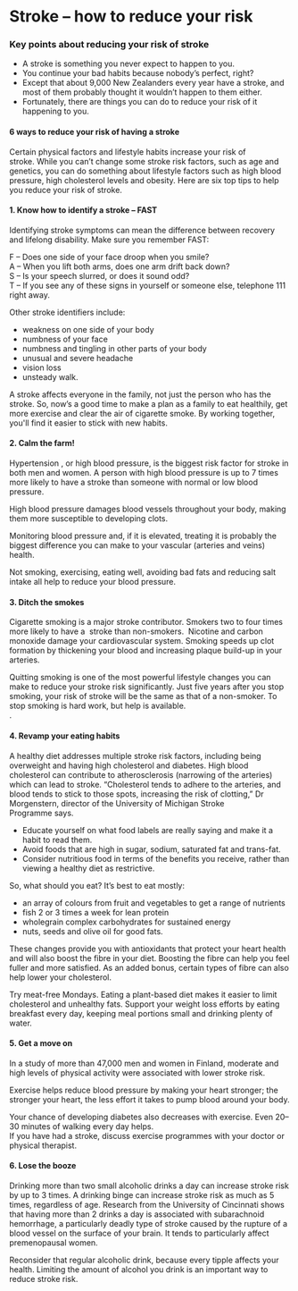 # Stroke – how to reduce your risk

### Key points about reducing your risk of stroke

- A stroke is something you never expect to happen to you.
- You continue your bad habits because nobody’s perfect, right?
- Except that about 9,000 New Zealanders every year have a stroke, and most of them probably thought it wouldn’t happen to them either.
- Fortunately, there are things you can do to reduce your risk of it happening to you.

#### 6 ways to reduce your risk of having a stroke

Certain physical factors and lifestyle habits increase your risk of stroke. While you can’t change some stroke risk factors, such as age and genetics, you can do something about lifestyle factors such as high blood pressure, high cholesterol levels and obesity. Here are six top tips to help you reduce your risk of stroke.

#### 1\. Know how to identify a stroke – FAST

Identifying stroke symptoms can mean the difference between recovery and lifelong disability. Make sure you remember FAST:

F – Does one side of your face droop when you smile?    
A – When you lift both arms, does one arm drift back down?    
S – Is your speech slurred, or does it sound odd?   
T – If you see any of these signs in yourself or someone else, telephone 111 right away.

Other stroke identifiers include:

- weakness on one side of your body
- numbness of your face
- numbness and tingling in other parts of your body
- unusual and severe headache
- vision loss
- unsteady walk.

A stroke affects everyone in the family, not just the person who has the stroke. So, now’s a good time to make a plan as a family to eat healthily, get more exercise and clear the air of cigarette smoke. By working together, you'll find it easier to stick with new habits.

#### 2\. Calm the farm!

Hypertension
, or high blood pressure, is the biggest risk factor for stroke in both men and women. A person with high blood pressure is up to 7 times more likely to have a stroke than someone with normal or low blood pressure.

High blood pressure damages blood vessels throughout your body, making them more susceptible to developing clots.

Monitoring blood pressure and, if it is elevated, treating it is probably the biggest difference you can make to your vascular (arteries and veins) health.

Not smoking, exercising, eating well, avoiding bad fats and reducing salt intake all help to reduce your blood pressure.

#### 3\. Ditch the smokes

Cigarette smoking is a major stroke contributor. Smokers two to four times more likely to have a  stroke than non-smokers.  Nicotine and carbon monoxide damage your cardiovascular system. Smoking speeds up clot formation by thickening your blood and increasing plaque build-up in your arteries.

Quitting smoking is one of the most powerful lifestyle changes you can make to reduce your stroke risk significantly. Just five years after you stop smoking, your risk of stroke will be the same as that of a non-smoker. To stop smoking is hard work, but help is available.  
.

#### 4\. Revamp your eating habits

A healthy diet addresses multiple stroke risk factors, including being overweight and having high cholesterol and diabetes. High blood cholesterol can contribute to atherosclerosis (narrowing of the arteries) which can lead to stroke. “Cholesterol tends to adhere to the arteries, and blood tends to stick to those spots, increasing the risk of clotting,” Dr Morgenstern, director of the University of Michigan Stroke Programme says.

- Educate yourself on what food labels are really saying and make it a habit to read them.
- Avoid foods that are high in sugar, sodium, saturated fat and trans-fat.
- Consider nutritious food in terms of the benefits you receive, rather than viewing a healthy diet as restrictive.

So, what should you eat? It’s best to eat mostly:

- an array of colours from fruit and vegetables to get a range of nutrients
- fish 2 or 3 times a week for lean protein
- wholegrain complex carbohydrates for sustained energy
- nuts, seeds and olive oil for good fats.

These changes provide you with antioxidants that protect your heart health and will also boost the fibre in your diet. Boosting the fibre can help you feel fuller and more satisfied. As an added bonus, certain types of fibre can also help lower your cholesterol.

Try meat-free Mondays. Eating a plant-based diet makes it easier to limit cholesterol and unhealthy fats. Support your weight loss efforts by eating breakfast every day, keeping meal portions small and drinking plenty of water.

#### 5\. Get a move on

In a study of more than 47,000 men and women in Finland, moderate and high levels of physical activity were associated with lower stroke risk.

Exercise helps reduce blood pressure by making your heart stronger; the stronger your heart, the less effort it takes to pump blood around your body.

Your chance of developing diabetes also decreases with exercise. Even 20–30 minutes of walking every day helps.  
If you have had a stroke, discuss exercise programmes with your doctor or physical therapist.

#### 6\. Lose the booze

Drinking more than two small alcoholic drinks a day can increase stroke risk by up to 3 times. A drinking binge can increase stroke risk as much as 5 times, regardless of age. Research from the University of Cincinnati shows that having more than 2 drinks a day is associated with subarachnoid hemorrhage, a particularly deadly type of stroke caused by the rupture of a blood vessel on the surface of your brain. It tends to particularly affect premenopausal women.

Reconsider that regular alcoholic drink, because every tipple affects your health. Limiting the amount of alcohol you drink is an important way to reduce stroke risk.

